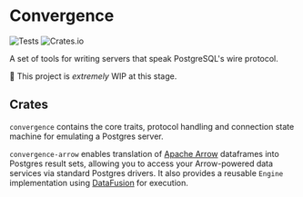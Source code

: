 # Convergence
![Tests](https://github.com/returnString/convergence/actions/workflows/test.yml/badge.svg?branch=main) ![Crates.io](https://img.shields.io/crates/v/convergence)

A set of tools for writing servers that speak PostgreSQL's wire protocol.

🚧 This project is _extremely_ WIP at this stage.

## Crates
`convergence` contains the core traits, protocol handling and connection state machine for emulating a Postgres server.

`convergence-arrow` enables translation of [Apache Arrow](https://arrow.apache.org) dataframes into Postgres result sets, allowing you to access your Arrow-powered data services via standard Postgres drivers. It also provides a reusable `Engine` implementation using [DataFusion](https://github.com/apache/arrow-datafusion) for execution.
